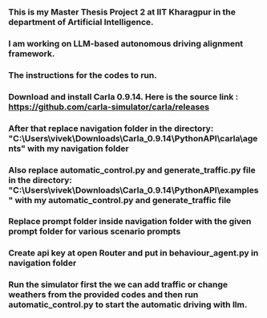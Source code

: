 ### This is my Master Thesis Project 2 at IIT Kharagpur in the department of Artificial Intelligence.
### I am working on LLM-based autonomous driving alignment framework.

### The instructions for the codes to run. 
### Download and install Carla 0.9.14. Here is the source link : https://github.com/carla-simulator/carla/releases
### After that replace navigation folder in the directory: "C:\Users\vivek\Downloads\Carla_0.9.14\PythonAPI\carla\agents"  with my navigation folder
### Also replace automatic_control.py and generate_traffic.py file in the directory: "C:\Users\vivek\Downloads\Carla_0.9.14\PythonAPI\examples" with my automatic_control.py and generate_traffic file
### Replace prompt folder inside navigation folder with the given prompt folder for various scenario prompts
### Create api key at open Router and put in behaviour_agent.py in navigation folder

### Run the simulator first the we can add traffic or change weathers from the provided codes and then run automatic_control.py to start the automatic driving with llm.


